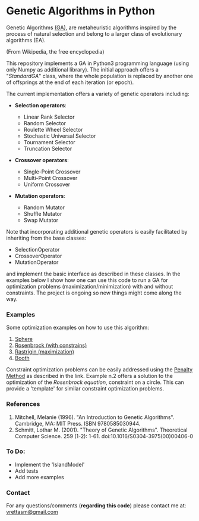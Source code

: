 # Genetic Algorithms in Python

Genetic Algorithms [(GA)](https://en.wikipedia.org/wiki/Genetic_algorithm), are metaheuristic algorithms
inspired by the process of natural selection and belong to a larger class of evolutionary algorithms (EA).

(From Wikipedia, the free encyclopedia)

This repository implements a GA in Python3 programming language (using only Numpy as additional library).
The initial approach offers a "_StandardGA_" class, where the whole population is replaced by another one
of offsprings at the end of each iteration (or epoch).

The current implementation offers a variety of genetic operators including:

- **Selection operators**:
  - Linear Rank Selector
  - Random Selector
  - Roulette Wheel Selector
  - Stochastic Universal Selector
  - Tournament Selector
  - Truncation Selector

- **Crossover operators**:
  - Single-Point Crossover
  - Multi-Point Crossover
  - Uniform Crossover

- **Mutation operators**:
  - Random Mutator
  - Shuffle Mutator
  - Swap Mutator

Note that incorporating additional genetic operators is easily facilitated by inheriting from the base classes:
- SelectionOperator
- CrossoverOperator 
- MutationOperator

and implement the basic interface as described in these classes. In the examples below I show how one can use
this code to run a GA for optimization problems (maximization/minimization) with and without constraints. The
project is ongoing so new things might come along the way.

### Examples

Some optimization examples on how to use this algorithm:

1. [Sphere](examples/sphere.ipynb)
2. [Rosenbrock (with constrains)](examples/rosenbrock_on_a_disk.ipynb)
3. [Rastrigin (maximization)](examples/rastrigin.ipynb)
4. [Booth](examples/booth.ipynb)

Constraint optimization problems can be easily addressed using the
[Penalty Method](https://en.wikipedia.org/wiki/Penalty_method) as described in the link. Example n.2 offers a solution
to the optimization of the _Rosenbrock equation_, constraint on a circle. This can provide a 'template' for similar
constraint optimization problems.

### References

   1. Mitchell, Melanie (1996). "An Introduction to Genetic Algorithms". Cambridge, MA: MIT Press. ISBN 9780585030944.
   2. Schmitt, Lothar M. (2001). "Theory of Genetic Algorithms". Theoretical Computer Science. 259 (1-2): 1-61. doi:10.1016/S0304-3975(00)00406-0

### To Do:

- Implement the 'IslandModel'
- Add tests
- Add more examples

### Contact

For any questions/comments (**regarding this code**) please contact me at: vrettasm@gmail.com
